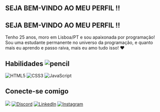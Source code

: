 

## SEJA BEM-VINDO AO MEU PERFIL !!<br>
  
## SEJA BEM-VINDO AO MEU PERFIL !!<br>
  
Tenho 25 anos, moro em Lisboa/PT e sou apaixonada por programação! Sou uma estudante permanente no universo da programação, e quanto mais eu aprendo e passo raiva, mais eu amo tudo isso!  ❤</p>

## Habilidades ![pencil](https://github.com/victorialimalv/victorialimalv/assets/133249763/8d16342e-2e2b-44a7-86d5-6e938e603aad) <br>

![HTML5](https://img.shields.io/badge/HTML5-E6E6FA?style=for-the-badge&logo=html5&logoColor=191970)
![CSS3](https://img.shields.io/badge/CSS3-B0E0E6?style=for-the-badge&logo=css3&logoColor=B455D3)
![JavaScript](https://img.shields.io/badge/JavaScript-FFE4B5?style=for-the-badge&logo=javascript&logoColor=D2691E)


## Conecte-se comigo 

<a href = "mailto:victoria.lima.falcao@gmail.com"><img src="https://img.shields.io/badge/-Gmail-87C?style=for-the-badge&logo=gmail&logoColor=E6E6FA" target="_blank"></a>
[![Discord](https://img.shields.io/badge/Discord-bef693?style=for-the-badge&logo=discord&logoColor=006400)](https://discord.gg/TgRebJJxBd)
[![LinkedIn](https://img.shields.io/badge/LinkedIn-f693df?style=for-the-badge&logo=linkedin&logoColor=FF00FF)](https://www.linkedin.com/in/victória-falcão-2951a51bb/)
[![Instagram](https://img.shields.io/badge/Instagram-f6f193?style=for-the-badge&logo=instagram&logoColor=ffD700)](https://www.instagram.com/victorialimalv/)










<!--
**victorialimalv/victorialimalv** is a ✨ _special_ ✨ repository because its `README.md` (this file) appears on your GitHub profile.

Here are some ideas to get you started:

- 🔭 I’m currently working on ...
- 🌱 I’m currently learning ...
- 👯 I’m looking to collaborate on ...
- 🤔 I’m looking for help with ...
- 💬 Ask me about ...
- 📫 How to reach me: ...
- 😄 Pronouns: ...
- ⚡ Fun fact: ...
-->
